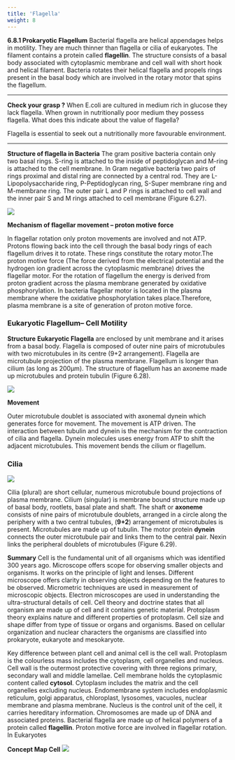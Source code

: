 ```yaml
---
title: 'Flagella'
weight: 8
---
```



**6.8.1 Prokaryotic Flagellum** 
Bacterial flagella are helical appendages helps in motility. They are much thinner than flagella or cilia of eukaryotes. The filament contains a protein called **flagellin**. The structure consists of a basal body associated with cytoplasmic membrane and cell wall with short hook and helical filament. Bacteria rotates their helical flagella and propels rings present in the basal body which are involved in the rotary motor that spins the flagellum.

---
**Check your grasp ?** When E.coli are cultured in medium rich in glucose they lack flagella. When grown in nutritionally poor medium they possess flagella. What does this indicate about the value of flagella?

Flagella is essential to seek out a nutritionally more favourable environment.

---
**Structure of flagella in Bacteria** 
The gram positive bacteria contain only two basal rings. S-ring is attached to the inside of peptidoglycan and M-ring is attached to the cell membrane. In Gram negative bacteria two pairs of rings proximal and distal ring are connected by a central rod. They are L-Lipopolysaccharide ring, P-Peptidoglycan ring, S-Super membrane ring and M-membrane ring. The outer pair L and P rings is attached to cell wall and the inner pair S and M rings attached to cell membrane (Figure 6.27).

![](6.28.png "")

**Mechanism of flagellar movement – proton motive force** 

In flagellar rotation only proton movements are involved and not ATP. Protons flowing back into the cell through the basal body rings of each flagellum drives it to rotate. These rings constitute the rotary motor.The proton motive force (The force derived from the electrical potential and the hydrogen ion gradient across the cytoplasmic membrane) drives the flagellar motor. For the rotation of flagellum the energy is derived from proton gradient across the plasma membrane generated by oxidative phosphorylation. In bacteria flagellar motor is located in the plasma membrane where the oxidative phosphorylation takes place.Therefore, plasma membrane is a site of generation of proton motive force.

### Eukaryotic Flagellum– Cell Motility 
**Structure** 
**Eukaryotic Flagella** are enclosed by unit membrane and it arises from a basal body. Flagella is composed of outer nine pairs of microtubules with two microtubules in its centre (9+2 arrangement). Flagella are microtubule projection of the plasma membrane. Flagellum is longer than cilium (as long as 200µm). The structure of flagellum has an axoneme made up microtubules and protein tubulin (Figure 6.28).

![](6.29.png "")

**Movement** 

Outer microtubule doublet is associated with axonemal dynein which generates force for movement. The movement is ATP driven. The interaction between tubulin and dynein is the mechanism for the contraction of cilia and flagella. Dynein molecules uses energy from ATP to shift the adjacent microtubules. This movement bends the cilium or flagellum. 

### Cilia

![](6.30.png "")

Cilia (plural) are short cellular, numerous microtubule bound projections of plasma membrane. Cilium (singular) is membrane bound structure made up of basal body, rootlets, basal plate and shaft. The shaft or **axoneme** consists of nine pairs of microtubule doublets, arranged in a circle along the periphery with a two central tubules, (**9+2**) arrangement of microtubules is present. Microtubules are made up of tubulin. The motor protein **dynein** connects the outer microtubule pair and links them to the central pair. Nexin links the peripheral doublets of microtubules (Figure 6.29).

**Summary**
 Cell is the fundamental unit of all organisms which was identified 300 years ago. Microscope offers scope for observing smaller objects and organisms. It works on the principle of light and lenses. Different microscope offers clarity in observing objects depending on the features to be observed. Micrometric techniques are used in measurement of microscopic objects. Electron microscopes are used in understanding the ultra-structural details of cell. Cell theory and doctrine states that all organism are made up of cell and it contains genetic material. Protoplasm theory explains nature and different properties of protoplasm. Cell size and shape differ from type of tissue or organs and organisms. Based on cellular organization and nuclear characters the organisms are classified into prokaryote, eukaryote and mesokaryote.

Key difference between plant cell and animal cell is the cell wall. Protoplasm is the colourless mass includes the cytoplasm, cell organelles and nucleus. Cell wall is the outermost protective covering with three regions primary, secondary wall and middle lamellae. Cell membrane holds the cytoplasmic content called **cytosol**. Cytoplasm includes the matrix and the cell organelles excluding nucleus. Endomembrane system includes endoplasmic reticulum, golgi apparatus, chloroplast, lysosomes, vacuoles, nuclear membrane and plasma membrane. Nucleus is the control unit of the cell, it carries hereditary information. Chromosomes are made up of DNA and associated proteins. Bacterial flagella are made up of helical polymers of a protein called **flagellin**. Proton motive force are involved in flagellar rotation. In Eukaryotes

**Concept Map Cell**
![](6.31.png)